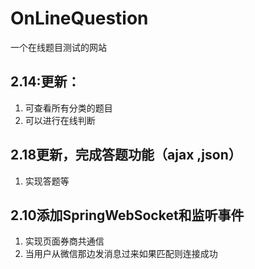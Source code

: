 # OnLineQuestion
一个在线题目测试的网站
## 2.14:更新：
1. 可查看所有分类的题目
2. 可以进行在线判断


##  2.18更新，完成答题功能（ajax ,json）
1. 实现答题等


## 2.10添加SpringWebSocket和监听事件
1. 实现页面券商共通信
2. 当用户从微信那边发消息过来如果匹配则连接成功
